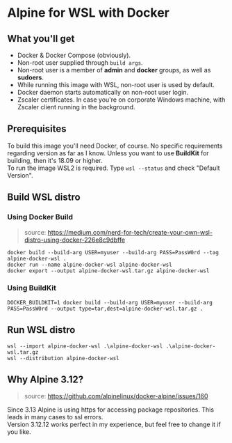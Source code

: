 # Alpine for WSL with Docker
## What you'll get
* Docker & Docker Compose (obviously).
* Non-root user supplied through `build args`.
* Non-root user is a member of **admin** and **docker** groups, as well as **sudoers**.
* While running this image with WSL, non-root user is used by default.
* Docker daemon starts automatically on non-root user login.
* Zscaler certificates. In case you're on corporate Windows machine, with Zscaler client running in the background.

## Prerequisites
To build this image you'll need Docker, of course. No specific requirements regarding version as far as I know. Unless you want to use **BuildKit** for building, then it's 18.09 or higher.  
To run the image WSL2 is required. Type `wsl --status` and check "Default Version".

## Build WSL distro
### Using Docker Build
> source: https://medium.com/nerd-for-tech/create-your-own-wsl-distro-using-docker-226e8c9dbffe
```
docker build --build-arg USER=myuser --build-arg PASS=PassW0rd --tag alpine-docker-wsl .
docker run --name alpine-docker-wsl alpine-docker-wsl
docker export --output alpine-docker-wsl.tar.gz alpine-docker-wsl
```
### Using BuildKit
```
DOCKER_BUILDKIT=1 docker build --build-arg USER=myuser --build-arg PASS=PassW0rd --output type=tar,dest=alpine-docker-wsl.tar.gz .
```

## Run WSL distro
```
wsl --import alpine-docker-wsl .\alpine-docker-wsl .\alpine-docker-wsl.tar.gz
wsl --distribution alpine-docker-wsl
```

## Why Alpine 3.12?
> source: https://github.com/alpinelinux/docker-alpine/issues/160

Since 3.13 Alpine is using https for accessing package repositories. This leads in many cases to ssl errors.  
Version 3.12.12 works perfect in my experience, but feel free to change it if you like.
